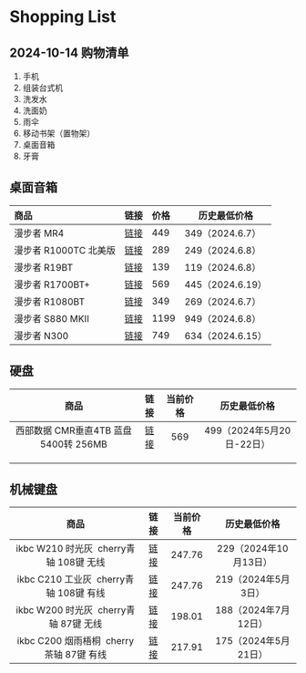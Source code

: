 # Shopping List

## 2024-10-14 购物清单

1. 手机
2. 组装台式机
3. 洗发水
4. 洗面奶
5. 雨伞
6. 移动书架（置物架）
7. 桌面音箱
8. 牙膏



## 桌面音箱


|商品 |链接|价格 |历史最低价格|
|:-----|:-----|:-----|---|
|漫步者 MR4 |[链接](https://item.jd.com/100012648489.html)|449|349（2024.6.7）|
|漫步者 R1000TC 北美版|[链接](https://item.jd.com/101666.html)|289|249（2024.6.8） |
|漫步者 R19BT |[链接](https://item.jd.com/100032447450.html) |139|119（2024.6.8） |
|漫步者 R1700BT+|[链接](https://item.jd.com/100054272518.html)|569 |445（2024.6.19） |
|漫步者 R1080BT|[链接](https://item.jd.com/100004712418.html)|349|269（2024.6.7）|
|漫步者 S880 MKII|[链接](https://item.jd.com/100101301351.html) |1199|949（2024.6.8）|
|漫步者 N300|[链接](https://item.jd.com/100112222846.html)|749|634（2024.6.15）|

## 硬盘

|商品 |链接|当前价格 |历史最低价格|
|:-:|:-:|:-:|:-:|
|西部数据 CMR垂直4TB 蓝盘 5400转 256MB |[链接](https://item.jd.com/100048251752.html)|569|499（2024年5月20日-22日）|
|  |  |  |  |
|  |  |  |  |
|  |  |  |  


## 机械键盘

|商品 |链接|当前价格|历史最低价格|
|:-:|:-:|:-:|:-:|
|ikbc W210 时光灰  cherry青轴 108键 无线 |[链接](https://item.jd.com/100080384608.html#)|247.76|229（2024年10月13日）|
|ikbc C210 工业灰  cherry青轴 108键 有线 |[链接](https://item.jd.com/100040795835.html#) |247.76 |219（2024年5月3日）|
|ikbc W200 时光灰  cherry青轴 87键 无线 |[链接](https://item.jd.com/100040795901.html#) |198.01|188（2024年7月12日）|
|ikbc C200 烟雨梧桐  cherry茶轴 87键 有线|[链接](https://item.jd.com/100040795855.html)|217.91|175（2024年5月21日）|
